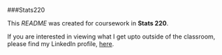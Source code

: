 ###Stats220

This *README* was created for coursework in **Stats 220**. 

If you are interested in viewing what I get upto outside of the classroom, please find my LinkedIn profile, [here](https://www.linkedin.com/in/tim-cross-b4b99b1b8/).
